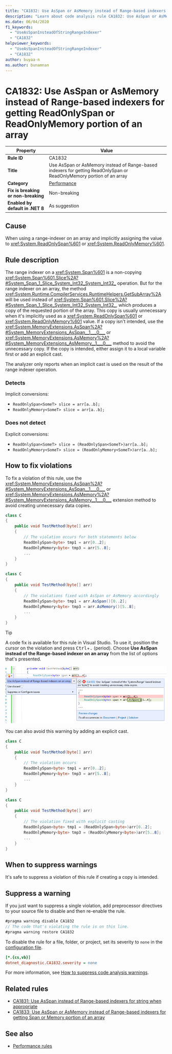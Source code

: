 ```yaml
---
title: "CA1832: Use AsSpan or AsMemory instead of Range-based indexers for getting ReadOnlySpan or ReadOnlyMemory portion of an array (code analysis)"
description: "Learn about code analysis rule CA1832: Use AsSpan or AsMemory instead of Range-based indexers for getting ReadOnlySpan or ReadOnlyMemory portion of an array"
ms.date: 06/04/2020
f1_keywords:
  - "UseAsSpanInsteadOfStringRangeIndexer"
  - "CA1832"
helpviewer_keywords:
  - "UseAsSpanInsteadOfStringRangeIndexer"
  - "CA1832"
author: buyaa-n
ms.author: bunamnan
---
```

# CA1832: Use AsSpan or AsMemory instead of Range-based indexers for getting ReadOnlySpan or ReadOnlyMemory portion of an array

| Property | Value |
|--|--|
| **Rule ID** | CA1832 |
| **Title** | Use AsSpan or AsMemory instead of Range-based indexers for getting ReadOnlySpan or ReadOnlyMemory portion of an array |
| **Category** | [Performance](performance-warnings.md) |
| **Fix is breaking or non-breaking** | Non-breaking |
| **Enabled by default in .NET 8** | As suggestion |

## Cause

When using a range-indexer on an array and implicitly assigning the value to <xref:System.ReadOnlySpan%601> or <xref:System.ReadOnlyMemory%601>.

## Rule description

The range indexer on a <xref:System.Span%601> is a non-copying <xref:System.Span%601.Slice%2A?#System_Span_1_Slice_System_Int32_System_Int32_> operation. But for the range indexer on an array, the method <xref:System.Runtime.CompilerServices.RuntimeHelpers.GetSubArray%2A> will be used instead of <xref:System.Span%601.Slice%2A?#System_Span_1_Slice_System_Int32_System_Int32_>, which produces a copy of the requested portion of the array. This copy is usually unnecessary when it's implicitly used as a <xref:System.ReadOnlySpan%601> or <xref:System.ReadOnlyMemory%601> value. If a copy isn't intended, use the <xref:System.MemoryExtensions.AsSpan%2A?#System_MemoryExtensions_AsSpan__1___0___> or <xref:System.MemoryExtensions.AsMemory%2A?#System_MemoryExtensions_AsMemory__1___0___>  method to avoid the unnecessary copy. If the copy is intended, either assign it to a local variable first or add an explicit cast.

The analyzer only reports when an implicit cast is used on the result of the range indexer operation.

### Detects

Implicit conversions:

- `ReadOnlySpan<SomeT> slice = arr[a..b];`
- `ReadOnlyMemory<SomeT> slice = arr[a..b];`

### Does not detect

Explicit conversions:

- `ReadOnlySpan<SomeT> slice = (ReadOnlySpan<SomeT>)arr[a..b];`
- `ReadOnlyMemory<SomeT> slice = (ReadOnlyMemory<SomeT>)arr[a..b];`

## How to fix violations

To fix a violation of this rule, use the <xref:System.MemoryExtensions.AsSpan%2A?#System_MemoryExtensions_AsSpan__1___0___> or <xref:System.MemoryExtensions.AsMemory%2A?#System_MemoryExtensions_AsMemory__1___0___>  extension method to avoid creating unnecessary data copies.

```csharp
class C
{
    public void TestMethod(byte[] arr)
    {
        // The violation occurs for both statements below
        ReadOnlySpan<byte> tmp1 = arr[0..2];
        ReadOnlyMemory<byte> tmp3 = arr[5..8];
        ...
    }
}
```

```csharp
class C
{
    public void TestMethod(byte[] arr)
    {
        // The violations fixed with AsSpan or AsMemory accordingly
        ReadOnlySpan<byte> tmp1 = arr.AsSpan()[0..2];
        ReadOnlyMemory<byte> tmp3 = arr.AsMemory()[5..8];
        ...
    }
}
```

> [!TIP]
> A code fix is available for this rule in Visual Studio. To use it, position the cursor on the violation and press <kbd>Ctrl</kbd>+<kbd>.</kbd> (period). Choose **Use AsSpan instead of the Range-based indexer on an array** from the list of options that's presented.
>
> ![Code fix for CA1832 - Use AsSpan or AsMemory instead of Range-based indexers for getting ReadOnlySpan or ReadOnlyMemory portion of an array](media/ca1832_codefix.png)

You can also avoid this warning by adding an explicit cast.

```csharp
class C
{
    public void TestMethod(byte[] arr)
    {
        // The violation occurs
        ReadOnlySpan<byte> tmp1 = arr[0..2];
        ReadOnlyMemory<byte> tmp3 = arr[5..8];
        ...
    }
}
```

```csharp
class C
{
    public void TestMethod(byte[] arr)
    {
        // The violation fixed with explicit casting
        ReadOnlySpan<byte> tmp1 = (ReadOnlySpan<byte>)arr[0..2];
        ReadOnlyMemory<byte> tmp3 = (ReadOnlyMemory<byte>)arr[5..8];
        ...
    }
}
```

## When to suppress warnings

It's safe to suppress a violation of this rule if creating a copy is intended.

## Suppress a warning

If you just want to suppress a single violation, add preprocessor directives to your source file to disable and then re-enable the rule.

```csharp
#pragma warning disable CA1832
// The code that's violating the rule is on this line.
#pragma warning restore CA1832
```

To disable the rule for a file, folder, or project, set its severity to `none` in the [configuration file](../configuration-files.md).

```ini
[*.{cs,vb}]
dotnet_diagnostic.CA1832.severity = none
```

For more information, see [How to suppress code analysis warnings](../suppress-warnings.md).

## Related rules

- [CA1831: Use AsSpan instead of Range-based indexers for string when appropriate](ca1831.md)
- [CA1833: Use AsSpan or AsMemory instead of Range-based indexers for getting Span or Memory portion of an array](ca1833.md)

## See also

- [Performance rules](performance-warnings.md)
